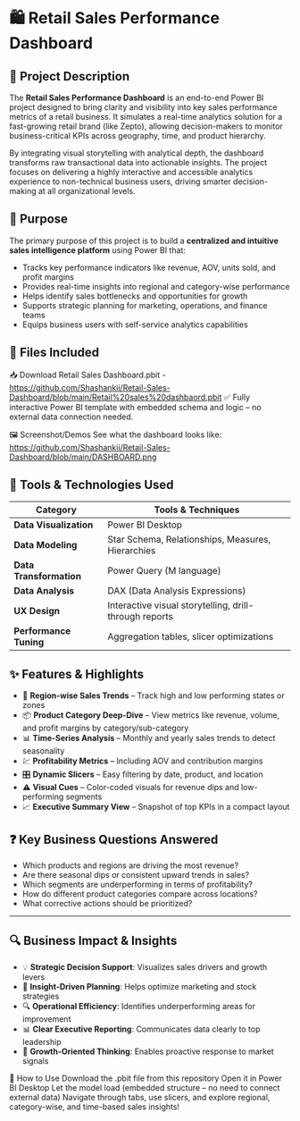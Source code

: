 # 🛍️ Retail Sales Performance Dashboard 

## 📘 Project Description

The **Retail Sales Performance Dashboard** is an end-to-end Power BI project designed to bring clarity and visibility into key sales performance metrics of a retail business. It simulates a real-time analytics solution for a fast-growing retail brand (like Zepto), allowing decision-makers to monitor business-critical KPIs across geography, time, and product hierarchy.

By integrating visual storytelling with analytical depth, the dashboard transforms raw transactional data into actionable insights. The project focuses on delivering a highly interactive and accessible analytics experience to non-technical business users, driving smarter decision-making at all organizational levels.


## 🎯 Purpose

The primary purpose of this project is to build a **centralized and intuitive sales intelligence platform** using Power BI that:

- Tracks key performance indicators like revenue, AOV, units sold, and profit margins
- Provides real-time insights into regional and category-wise performance
- Helps identify sales bottlenecks and opportunities for growth
- Supports strategic planning for marketing, operations, and finance teams
- Equips business users with self-service analytics capabilities


## 📂 Files Included

📥 Download Retail Sales Dashboard.pbit - https://github.com/Shashankii/Retail-Sales-Dashboard/blob/main/Retail%20sales%20dashbaord.pbit
✅ Fully interactive Power BI template with embedded schema and logic – no external data connection needed.
 
🖼️ Screenshot/Demos
See what the dashboard looks like: 
https://github.com/Shashankii/Retail-Sales-Dashboard/blob/main/DASHBOARD.png


## 🧰 Tools & Technologies Used

| Category               | Tools & Techniques                                     |
|------------------------|--------------------------------------------------------|
| **Data Visualization** | Power BI Desktop                                       |
| **Data Modeling**      | Star Schema, Relationships, Measures, Hierarchies      |
| **Data Transformation**| Power Query (M language)                               |
| **Data Analysis**      | DAX (Data Analysis Expressions)                        |
| **UX Design**          | Interactive visual storytelling, drill-through reports |
| **Performance Tuning** | Aggregation tables, slicer optimizations               |


## ✨ Features & Highlights

- 📌 **Region-wise Sales Trends** – Track high and low performing states or zones
- 📦 **Product Category Deep-Dive** – View metrics like revenue, volume, and profit margins by category/sub-category
- 📊 **Time-Series Analysis** – Monthly and yearly sales trends to detect seasonality
- 💹 **Profitability Metrics** – Including AOV and contribution margins
- 🎛️ **Dynamic Slicers** – Easy filtering by date, product, and location
- ⚠️ **Visual Cues** – Color-coded visuals for revenue dips and low-performing segments
- 📈 **Executive Summary View** – Snapshot of top KPIs in a compact layout


## ❓ Key Business Questions Answered

- Which products and regions are driving the most revenue?
- Are there seasonal dips or consistent upward trends in sales?
- Which segments are underperforming in terms of profitability?
- How do different product categories compare across locations?
- What corrective actions should be prioritized?

---

## 🔍 Business Impact & Insights

- 💡 **Strategic Decision Support**: Visualizes sales drivers and growth levers
- 🧠 **Insight-Driven Planning**: Helps optimize marketing and stock strategies
- 🔍 **Operational Efficiency**: Identifies underperforming areas for improvement
- 📊 **Clear Executive Reporting**: Communicates data clearly to top leadership
- 🚀 **Growth-Oriented Thinking**: Enables proactive response to market signals


🧩 How to Use
Download the .pbit file from this repository
Open it in Power BI Desktop
Let the model load (embedded structure – no need to connect external data)
Navigate through tabs, use slicers, and explore regional, category-wise, and time-based sales insights!

